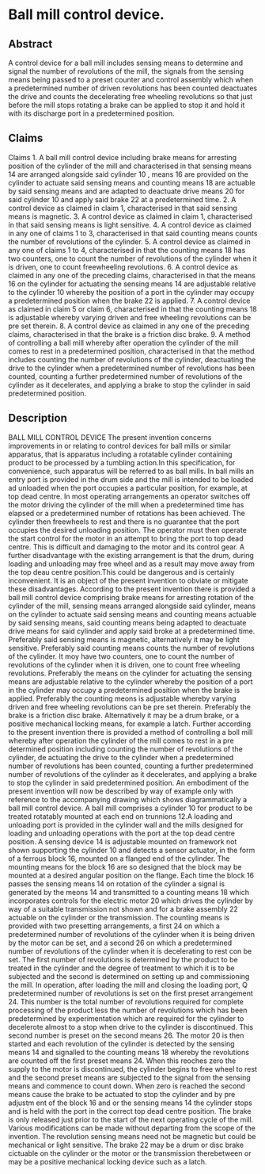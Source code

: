 # Ball mill control device.

## Abstract
A control device for a ball mill includes sensing means to determine and signal the number of revolutions of the mill, the signals from the sensing means being passed to a preset counter and control assembly which when a predetermined number of driven revolutions has been counted deactuates the drive and counts the decelerating free wheeling revolutions so that just before the mill stops rotating a brake can be applied to stop it and hold it with its discharge port in a predetermined position.

## Claims
Claims 1. A ball mill control device including brake means for arresting position of the cylinder of the mill and characterised in that sensing means 14 are arranged alongside said cylinder 10 , means 16 are provided on the cylinder to actuate said sensing means and counting means 18 are actuable by said sensing means and are adapted to deactuate drive means 20 for said cylinder 10 and apply said brake 22 at a predetermined time. 2. A control device as claimed in claim 1, characterised in that said sensing means is magnetic. 3. A control device as claimed in claim 1, characterised in that said sensing means is light sensitive. 4. A control device as claimed in any one of claims 1 to 3, characterised in that said counting means counts the number of revolutions of the cylinder. 5. A control device as claimed in any one of claims 1 to 4, characterised in that the counting means 18 has two counters, one to count the number of revolutions of the cylinder when it is driven, one to count freewheeling revolutions. 6. A control device as claimed in any one of the preceding claims, characterised in that the means 16 on the cylinder for actuating the sensing means 14 are adjustable relative to the cylinder 10 whereby the position of a port in the cylinder may occupy a predetermined position when the brake 22 is applied. 7. A control device as claimed in claim 5 or claim 6, characterised in that the counting means 18 is adjustable whereby varying driven and free wheeling revolutions can be pre set therein. 8. A control device as claimed in any one of the preceding claims, characterised in that the brake is a friction disc brake. 9. A method of controlling a ball mill whereby after operation the cylinder of the mill comes to rest in a predetermined position, characterised in that the method includes counting the number of revolutions of the cylinder, deactuating the drive to the cylinder when a predetermined number of revolutions has been counted, counting a further predetermined number of revolutions of the cylinder as it decelerates, and applying a brake to stop the cylinder in said predetermined position.

## Description
BALL MILL CONTROL DEVICE The present invention concerns improvements in or relating to control devices for ball mills or similar apparatus, that is apparatus including a rotatable cylinder containing product to be processed by a tumbling action.In this specification, for convenience, such apparatus will be referred to as ball mills. In ball mills an entry port is provided in the drum side and the mill is intended to be loaded ad unloaded when the port occupies a particular position, for example, at top dead centre. In most operating arrangements an operator switches off the motor driving the cylinder of the mill when a predetermined time has elapsed or a predetermined number of rotations has been achieved. The cylinder then freewheels to rest and there is no guarantee that the port occupies the desired unloading position. The operator must then operate the start control for the motor in an attempt to bring the port to top dead centre. This is difficult and damaging to the motor and its control gear. A further disadvantage with the existing arrangement is that the drum, during loading and unloading may free wheel and as a result may move away from the top deau centre position.This could be dangerous and is certainly inconvenient. It is an object of the present invention to obviate or mitigate these disadvantages. According to the present invention there is provided a ball mill control device comprising brake means for arresting rotation of the cylinder of the mill, sensing means arranged alongside said cylinder, means on the cylinder to actuate said sensing means and counting means actuable by said sensing means, said counting means being adapted to deactuate drive means for said cylinder and apply said broke at a predetermined time. Preferably said sensing means is magnetic, alternatively it may be light sensitive. Preferably said counting means counts the number of revolutions of the cylinder. It moy have two counters, one to count the number of revolutions of the cylinder when it is driven, one to count free wheeling revolutions. Preferably the means on the cylinder for actuating the sensing means are adjustable relative to the cylinder whereby the position of a port in the cylinder may occupy a predetermined position when the brake is applied. Preferably the counting meons is adjustable whereby varying driven and free wheeling revolutions can be pre set therein. Preferably the brake is a friction disc brake. Alternatively it may be a drum brake, or a positive mechanical locking means, for example a latch. Further according to the present invention there is provided a method of controlling a boll mill whereby after operation the cylinder of the mill comes to rest in a pre determined position including counting the number of revolutions of the cylinder, de actuating the drive to the cylinder when a predetermined number of revolutions has been counted, counting a further predetermined number of revolutions of the cylinder as it decelerates, and applying a brake to stop the cylinder in said predetermined position. An embodiment of the present invention will now be described by way of example only with reference to the accompanying drawing which shows diagrammatically a ball mill control device. A ball mill comprises a cylinder 10 for product to be treated rotatably mounted at each end on trunnions 12.A loading and unloading port is provided in the cylinder wall and the mills designed for loading and unloading operations with the port at the top dead centre position. A sensing device 14 is adjustable mounted on framework not shown supporting the cylinder 10 and detects a sensor actuator, in the form of a ferrous block 16, mounted on a flanged end of the cylinder. The mounting means for the block 16 are so designed that the block may be mounted at a desired angular position on the flange. Each time the block 16 passes the sensing means 14 on rotation of the cylinder a signal is generated by the meons 14 and transmitted to a counting means 18 which incorporates controls for the electric motor 20 which drives the cylinder by way of a suitable transmission not shown and for a brake assembly 22 actuable on the cylinder or the transmission. The counting means is provided with two presetting arrangements, a first 24 on which a predetermined number of revolutions of the cylinder when it is being driven by the motor can be set, and a second 26 on which a predetermined number of revolutions of the cylinder when it is decelerating to rest con be set. The first number of revolutions is determined by the product to be treated in the cylinder and the degree of treatment to which it is to be subjected and the second is determined on setting up and commissioning the mill. In operation, after loading the mill and closing the loading port, Q predetermined number of revolutions is set on the first preset arrangement 24. This number is the total number of revolutions required for complete processing of the product less the number of revolutions which has been predetermined by experimentation which are required for the cylinder to decelerote almost to a stop when drive to the cylinder is discontinued. This second number is preset on the second means 26. The motor 20 is then started and each revolution of the cylinder is detected by the sensing means 14 and signalled to the counting means 18 whereby the revolutions are counted off the first preset means 24. When this reoches zero the supply to the motor is discontinued, the cylinder begins to free wheel to rest and the second preset means are subjected to the signal from the sensing means and commence to count down. When zero is reached the second means cause the brake to be actuated to stop the cylinder and by pre adjustm ent of the block 16 and or the sensing means 14 the cylinder stops and is held with the port in the correct top dead centre position. The brake is only released just prior to the start of the next operating cycle of the mill. Various modifications can be made without departing from the scope of the invention. The revolution sensing means need not be magnetic but could be mechanical or light sensitive. The brake 22 may be a drum or disc brake cictuable on the cylinder or the motor or the transmission therebetween or may be a positive mechanical locking device such as a latch.